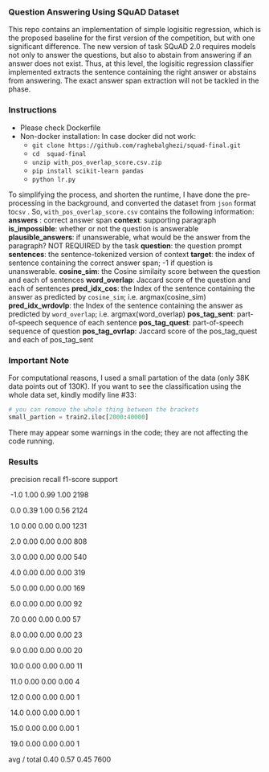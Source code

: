 ### Question Answering Using SQuAD Dataset

This repo contains an implementation of simple logisitic regression, which is the proposed baseline for the first version of the competition, but with one significant difference. The new version of task SQuAD 2.0 requires models not only to answer the questions, but also to abstain from answering if an answer does not exist. Thus, at this level, the logisitic regression classifier implemented extracts the sentence containing the right answer or abstains from answering. The exact answer span extraction will not be tackled in the phase. 

### Instructions

* Please check Dockerfile
* Non-docker installation: In case docker did not work:
  * `git clone https://github.com/raghebalghezi/squad-final.git`
  * `cd  squad-final`
  * `unzip with_pos_overlap_score.csv.zip`
  * `pip install scikit-learn pandas`
  * `python lr.py`

To simplifying the process, and shorten the runtime, I have done the pre-processing in the background, and converted the dataset from `json` format to`csv` . So, `with_pos_overlap_score.csv` contains the following information:
**answers** : correct answer span
**context**: supporting paragraph
**is_impossible**: whether or not the question is answerable
**plausible_answers**: if unanswerable, what would be the answer from the paragraph? NOT REQUIRED by the task
**question**: the question prompt
**sentences**: the sentence-tokenized version of context
**target**: the index of sentence containing the correct answer span; -1 if question is unanswerable.
**cosine_sim**: the Cosine similaity score between the question and each of sentences
**word_overlap**: Jaccard score of the question and each of sentences
**pred_idx_cos**: the Index of the sentence containing the answer as predicted by `cosine_sim`; i.e. argmax(cosine_sim)
**pred_idx_wrdovlp**: the Index of the sentence containing the answer as predicted by `word_overlap`; i.e. argmax(word_overlap)
**pos_tag_sent**: part-of-speech sequence of each sentence
**pos_tag_quest**: part-of-speech sequence of question
**pos_tag_ovrlap**:  Jaccard score of the pos_tag_quest and each of pos_tag_sent

### Important Note

For computational reasons, I used a small partation of the data (only 38K data points out of 130K). If you want to see the classification using the whole data set, kindly modify line #33:

```python
# you can remove the whole thing between the brackets
small_partion = train2.iloc[2000:40000] 
```

There may appear some warnings in the code; they are not affecting the code running.

### Results

​             precision    recall  f1-score   support

​       -1.0       1.00      0.99      1.00      2198

​        0.0       0.39      1.00      0.56      2124

​        1.0       0.00      0.00      0.00      1231

​        2.0       0.00      0.00      0.00       808

​        3.0       0.00      0.00      0.00       540

​        4.0       0.00      0.00      0.00       319

​        5.0       0.00      0.00      0.00       169

​        6.0       0.00      0.00      0.00        92

​        7.0       0.00      0.00      0.00        57

​        8.0       0.00      0.00      0.00        23

​        9.0       0.00      0.00      0.00        20

​       10.0       0.00      0.00      0.00        11

​       11.0       0.00      0.00      0.00         4

​       12.0       0.00      0.00      0.00         1

​       14.0       0.00      0.00      0.00         1

​       15.0       0.00      0.00      0.00         1

​       19.0       0.00      0.00      0.00         1

avg / total       0.40      0.57      0.45      7600      